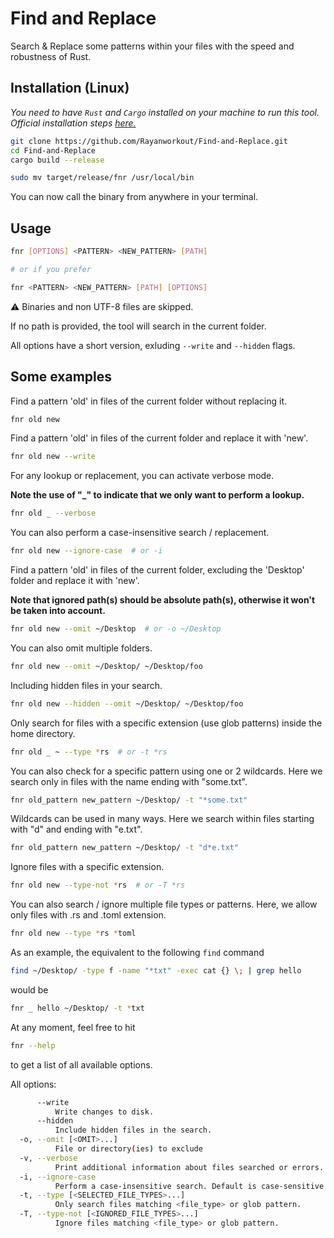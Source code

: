 # Find and Replace

Search & Replace some patterns within your files with the speed and robustness of Rust.

## Installation (Linux)

_You need to have `Rust` and `Cargo` installed on your machine to run this tool. Official installation steps [here.](https://www.rust-lang.org/tools/install)_

```bash
git clone https://github.com/Rayanworkout/Find-and-Replace.git
cd Find-and-Replace
cargo build --release

sudo mv target/release/fnr /usr/local/bin

```

You can now call the binary from anywhere in your terminal.

## Usage

```bash
fnr [OPTIONS] <PATTERN> <NEW_PATTERN> [PATH]

# or if you prefer

fnr <PATTERN> <NEW_PATTERN> [PATH] [OPTIONS]

```

⚠️ Binaries and non UTF-8 files are skipped.

If no path is provided, the tool will search in the current folder.

All options have a short version, exluding `--write` and `--hidden` flags.


## Some examples

Find a pattern 'old' in files of the current folder without replacing it.
    
```bash
fnr old new
```

Find a pattern 'old' in files of the current folder and replace it with 'new'.

```bash
fnr old new --write
```

For any lookup or replacement, you can activate verbose mode.

**Note the use of "_" to indicate that we only want to perform a lookup.**

```bash
fnr old _ --verbose
```

You can also perform a case-insensitive search / replacement.

```bash
fnr old new --ignore-case  # or -i
```

Find a pattern 'old' in files of the current folder, excluding the 'Desktop' folder and replace it with 'new'.

**Note that ignored path(s) should be absolute path(s), otherwise it won't be taken into account.**

```bash
fnr old new --omit ~/Desktop  # or -o ~/Desktop
```

You can also omit multiple folders.

```bash
fnr old new --omit ~/Desktop/ ~/Desktop/foo
```

Including hidden files in your search.

```bash
fnr old new --hidden --omit ~/Desktop/ ~/Desktop/foo
```

Only search for files with a specific extension (use glob patterns) inside the home directory.

```bash
fnr old _ ~ --type *rs  # or -t *rs
```

You can also check for a specific pattern using one or 2 wildcards.
Here we search only in files with the name ending with "some.txt".
```bash
fnr old_pattern new_pattern ~/Desktop/ -t "*some.txt"
```

Wildcards can be used in many ways. Here we search within files starting with "d" and ending with "e.txt".
```bash
fnr old_pattern new_pattern ~/Desktop/ -t "d*e.txt"
```

Ignore files with a specific extension.

```bash
fnr old new --type-not *rs  # or -T *rs
```

You can also search / ignore multiple file types or patterns.
Here, we allow only files with .rs and .toml extension.

```bash
fnr old new --type *rs *toml
```


As an example, the equivalent to the following `find` command
```bash
find ~/Desktop/ -type f -name "*txt" -exec cat {} \; | grep hello
```
would be
```bash
fnr _ hello ~/Desktop/ -t *txt
```

At any moment, feel free to hit 
```bash
fnr --help
```
to get a list of all available options.

All options:

```bash
      --write
          Write changes to disk.
      --hidden
          Include hidden files in the search.
  -o, --omit [<OMIT>...]
          File or directory(ies) to exclude
  -v, --verbose
          Print additional information about files searched or errors.
  -i, --ignore-case
          Perform a case-insensitive search. Default is case-sensitive.
  -t, --type [<SELECTED_FILE_TYPES>...]
          Only search files matching <file_type> or glob pattern.
  -T, --type-not [<IGNORED_FILE_TYPES>...]
          Ignore files matching <file_type> or glob pattern.
```